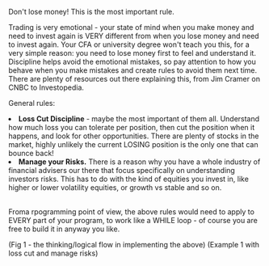 Don't lose money! This is the most important rule.

Trading is very emotional - your state of mind when you make money and need to invest again is VERY different from when you lose money and need to invest again. Your CFA or university degree won't teach you this, for a very simple reason: you need to lose money first to feel and understand it. Discipline helps avoid the emotional mistakes, so pay attention to how you behave when you make mistakes and create rules to avoid them next time. There are plenty of resources out there explaining this, from Jim Cramer on CNBC to Investopedia.

General rules:
<li><b>Loss Cut Discipline</b> - maybe the most important of them all. Understand how much loss you can tolerate per position, then cut the position when it happens, and look for other opportunities. There are plenty of stocks in the market, highly unlikely the current LOSING position is the only one that can bounce back!</li>
<li><b>Manage your Risks.</b> There is a reason why you have a whole industry of financial advisers our there that focus specifically on understanding investors risks. This has to do with the kind of equities you invest in, like higher or lower volatility equities, or growth vs stable and so on.</li>

<br>Froma rpogramming point of view, the above rules would need to apply to EVERY part of your program, to work like a WHILE loop - of course you are free to build it in anyway you like.

(Fig 1 - the thinking/logical flow in implementing the above)
(Example 1 with loss cut and manage risks)
